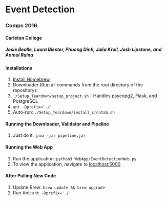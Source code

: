 # Event Detection
### Comps 2016
#### Carleton College
##### Josie Bealle, Laura Biester, Phuong Dinh, Julia Kroll, Josh Lipstone, and Anmol Raina

#### Installations
1. [Install Homebrew](http://brew.sh/)
1. Downloader (Run all commands from the root directory of the repository):
  1. `./Setup_Teardown/setup_project.sh` - Handles psycopg2, Flask, and PostgreSQL
  2. `ant -Dprefix='./'`
6. Auto-run: `./Setup_Teardown/install_crontab.sh`

#### Running the Downloader, Validator and Pipeline
1. Just do it. `java -jar pipeline.jar`

#### Running the Web App
1. Run the application: `python3 WebApp/EventDetectionWeb.py`
2. To view the application, navigate to [localhost:5000](http://localhost:5000/)

#### After Pulling New Code
1. Update Brew: `brew update && brew upgrade`
2. Run Ant: `ant -Dprefix='./'`

